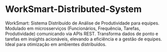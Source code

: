 # WorkSmart-Distributed-System
WorkSmart: Sistema Distribuído de Análise de Produtividade para equipes. Modulado em microsserviços (Funcionários, Frequência, Tarefas, Produtividade) comunicando via APIs REST. Transforma dados de ponto e tarefas em insights acionáveis, elevando a eficiência e a gestão de equipes. Ideal para otimização em ambientes distribuídos.
